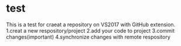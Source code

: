 # test
This is a test for craeat a repository on VS2017 with GitHub extension.
1.creat a new respository/project
2.add your code to project
3.commit changes(important)
4.synchronize changes with remote respository
